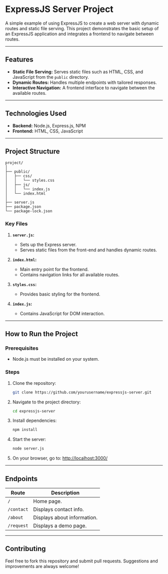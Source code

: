 # ExpressJS Server Project

A simple example of using ExpressJS to create a web server with dynamic routes and static file serving. This project demonstrates the basic setup of an ExpressJS application and integrates a frontend to navigate between routes.

---

## **Features**

- **Static File Serving:** Serves static files such as HTML, CSS, and JavaScript from the `public` directory.
- **Dynamic Routes:** Handles multiple endpoints with tailored responses.
- **Interactive Navigation:** A frontend interface to navigate between the available routes.

---

## **Technologies Used**

- **Backend:** Node.js, Express.js, NPM
- **Frontend:** HTML, CSS, JavaScript

---

## **Project Structure**

```
project/
│
├── public/
│   ├── css/
│   │   └── styles.css
│   ├── js/
│   │   └── index.js
│   └── index.html
│
├── server.js
├── package.json
└── package-lock.json
```

### **Key Files**

1. **`server.js`:**
   - Sets up the Express server.
   - Serves static files from the front-end and handles dynamic routes.

2. **`index.html`:**
   - Main entry point for the frontend.
   - Contains navigation links for all available routes.

3. **`styles.css`:**
   - Provides basic styling for the frontend.

4. **`index.js`:**
   - Contains JavaScript for DOM interaction.

---

## **How to Run the Project**

### **Prerequisites**
- Node.js must be installed on your system.

### **Steps**
1. Clone the repository:
   ```bash
   git clone https://github.com/yourusername/expressjs-server.git
   ```
2. Navigate to the project directory:
   ```bash
   cd expressjs-server
   ```
3. Install dependencies:
   ```bash
   npm install
   ```
4. Start the server:
   ```bash
   node server.js
   ```
5. On your browser, go to:
   [http://localhost:3000/](http://localhost:3000/)

---

## **Endpoints**

| Route        | Description                  |
|--------------|------------------------------|
| `/`          | Home page.                   |
| `/contact`   | Displays contact info.    |
| `/about`     | Displays about information.  |
| `/request`   | Displays a demo page. |

---

## **Contributing**

Feel free to fork this repository and submit pull requests. 
Suggestions and improvements are always welcome!


